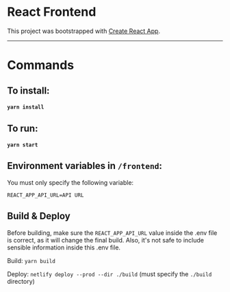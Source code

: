 # React Frontend

This project was bootstrapped with [Create React App](https://github.com/facebook/create-react-app).

---

# Commands

## To install:

#### `yarn install`

## To run:

#### `yarn start`

## Environment variables in `/frontend`:

You must only specify the following variable:

`REACT_APP_API_URL=API URL`

## Build & Deploy

Before building, make sure the `REACT_APP_API_URL` value inside the .env file is correct, as it will change the final
build. Also, it's not safe to include sensible information inside this .env file.

Build: `yarn build`

Deploy: `netlify deploy --prod --dir ./build` (must specify the `./build` directory)